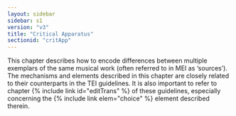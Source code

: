 ```yaml
---
layout: sidebar
sidebar: s1
version: "v3"
title: "Critical Apparatus"
sectionid: "critApp"
---
```


This chapter describes how to encode differences between multiple exemplars of the
same musical
work (often referred to in MEI as ‘sources’). The mechanisms and elements
described in this chapter are closely related to their counterparts in the TEI guidelines.
It is
also important to refer to chapter {% include link id="editTrans" %} of these guidelines, especially
concerning the {% include link elem="choice" %} element described therein.

